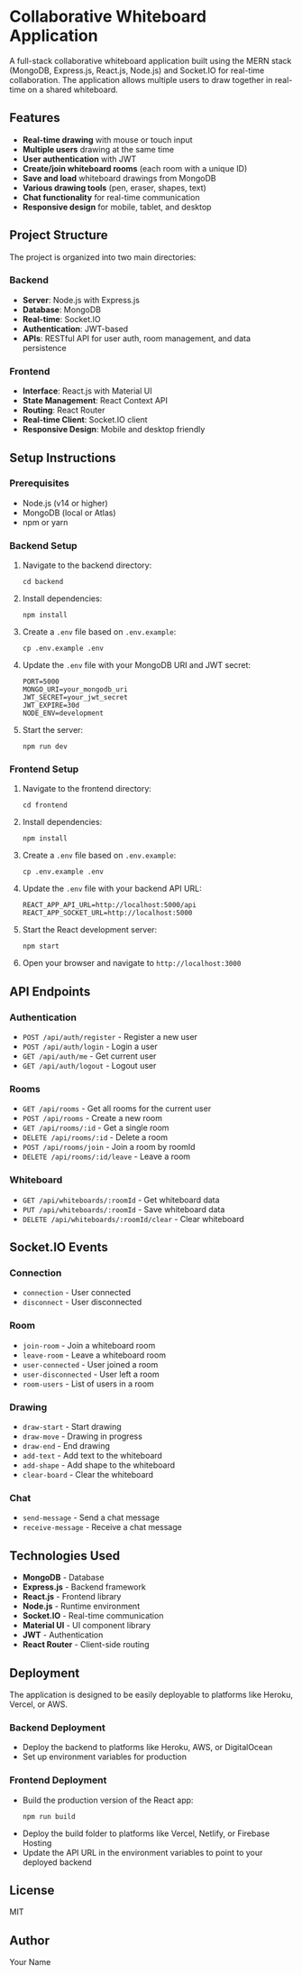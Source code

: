 # Collaborative Whiteboard Application

A full-stack collaborative whiteboard application built using the MERN stack (MongoDB, Express.js, React.js, Node.js) and Socket.IO for real-time collaboration. The application allows multiple users to draw together in real-time on a shared whiteboard.

## Features

- **Real-time drawing** with mouse or touch input
- **Multiple users** drawing at the same time
- **User authentication** with JWT
- **Create/join whiteboard rooms** (each room with a unique ID)
- **Save and load** whiteboard drawings from MongoDB
- **Various drawing tools** (pen, eraser, shapes, text)
- **Chat functionality** for real-time communication
- **Responsive design** for mobile, tablet, and desktop

## Project Structure

The project is organized into two main directories:

### Backend

- **Server**: Node.js with Express.js
- **Database**: MongoDB
- **Real-time**: Socket.IO
- **Authentication**: JWT-based
- **APIs**: RESTful API for user auth, room management, and data persistence

### Frontend

- **Interface**: React.js with Material UI
- **State Management**: React Context API
- **Routing**: React Router
- **Real-time Client**: Socket.IO client
- **Responsive Design**: Mobile and desktop friendly

## Setup Instructions

### Prerequisites

- Node.js (v14 or higher)
- MongoDB (local or Atlas)
- npm or yarn

### Backend Setup

1. Navigate to the backend directory:

   ```
   cd backend
   ```

2. Install dependencies:

   ```
   npm install
   ```

3. Create a `.env` file based on `.env.example`:

   ```
   cp .env.example .env
   ```

4. Update the `.env` file with your MongoDB URI and JWT secret:

   ```
   PORT=5000
   MONGO_URI=your_mongodb_uri
   JWT_SECRET=your_jwt_secret
   JWT_EXPIRE=30d
   NODE_ENV=development
   ```

5. Start the server:
   ```
   npm run dev
   ```

### Frontend Setup

1. Navigate to the frontend directory:

   ```
   cd frontend
   ```

2. Install dependencies:

   ```
   npm install
   ```

3. Create a `.env` file based on `.env.example`:

   ```
   cp .env.example .env
   ```

4. Update the `.env` file with your backend API URL:

   ```
   REACT_APP_API_URL=http://localhost:5000/api
   REACT_APP_SOCKET_URL=http://localhost:5000
   ```

5. Start the React development server:

   ```
   npm start
   ```

6. Open your browser and navigate to `http://localhost:3000`

## API Endpoints

### Authentication

- `POST /api/auth/register` - Register a new user
- `POST /api/auth/login` - Login a user
- `GET /api/auth/me` - Get current user
- `GET /api/auth/logout` - Logout user

### Rooms

- `GET /api/rooms` - Get all rooms for the current user
- `POST /api/rooms` - Create a new room
- `GET /api/rooms/:id` - Get a single room
- `DELETE /api/rooms/:id` - Delete a room
- `POST /api/rooms/join` - Join a room by roomId
- `DELETE /api/rooms/:id/leave` - Leave a room

### Whiteboard

- `GET /api/whiteboards/:roomId` - Get whiteboard data
- `PUT /api/whiteboards/:roomId` - Save whiteboard data
- `DELETE /api/whiteboards/:roomId/clear` - Clear whiteboard

## Socket.IO Events

### Connection

- `connection` - User connected
- `disconnect` - User disconnected

### Room

- `join-room` - Join a whiteboard room
- `leave-room` - Leave a whiteboard room
- `user-connected` - User joined a room
- `user-disconnected` - User left a room
- `room-users` - List of users in a room

### Drawing

- `draw-start` - Start drawing
- `draw-move` - Drawing in progress
- `draw-end` - End drawing
- `add-text` - Add text to the whiteboard
- `add-shape` - Add shape to the whiteboard
- `clear-board` - Clear the whiteboard

### Chat

- `send-message` - Send a chat message
- `receive-message` - Receive a chat message

## Technologies Used

- **MongoDB** - Database
- **Express.js** - Backend framework
- **React.js** - Frontend library
- **Node.js** - Runtime environment
- **Socket.IO** - Real-time communication
- **Material UI** - UI component library
- **JWT** - Authentication
- **React Router** - Client-side routing

## Deployment

The application is designed to be easily deployable to platforms like Heroku, Vercel, or AWS.

### Backend Deployment

- Deploy the backend to platforms like Heroku, AWS, or DigitalOcean
- Set up environment variables for production

### Frontend Deployment

- Build the production version of the React app:
  ```
  npm run build
  ```
- Deploy the build folder to platforms like Vercel, Netlify, or Firebase Hosting
- Update the API URL in the environment variables to point to your deployed backend

## License

MIT

## Author

Your Name
